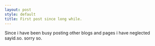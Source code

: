 ```yaml
---
layout: post
style: default
title: First post since long while.
---
```


Since i have been busy posting other blogs and pages i have neglected sayid.so.
sorry so.

